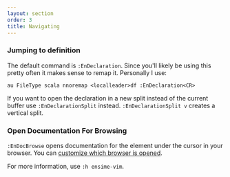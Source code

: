 ```yaml
---
layout: section
order: 3
title: Navigating
---
```


### Jumping to definition

The default command is `:EnDeclaration`. Since you'll likely be using this pretty often it makes sense to remap it. Personally I use:

```
au FileType scala nnoremap <localleader>df :EnDeclaration<CR>
```

If you want to open the declaration in a new split instead of the current buffer use `:EnDeclarationSplit` instead. `:EnDeclarationSplit v` creates a vertical split.

### Open Documentation For Browsing

`:EnDocBrowse` opens documentation for the element under the cursor in your browser. You can [customize which browser is opened][custom browser].

For more information, use `:h ensime-vim`.

[custom browser]: https://ensime.github.io/editors/vim/install/#post-install-config
